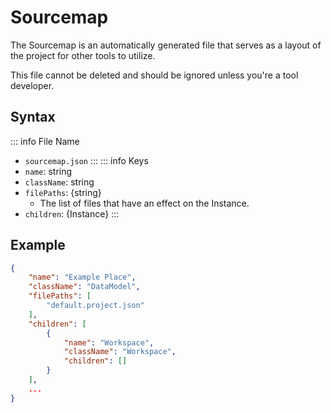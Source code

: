 # Sourcemap

The Sourcemap is an automatically generated file that serves as a layout of the project for other tools to utilize.

This file cannot be deleted and should be ignored unless you're a tool developer.

## Syntax

::: info File Name
- `sourcemap.json`
:::
::: info Keys
- `name`: string
- `className`: string
- `filePaths`: \{string}
	- The list of files that have an effect on the Instance.
- `children`: \{Instance}
:::

## Example

```json
{
	"name": "Example Place",
	"className": "DataModel",
	"filePaths": [
		"default.project.json"
	],
	"children": [
		{
			"name": "Workspace",
			"className": "Workspace",
			"children": []
        }
    ],
    ...
}
```